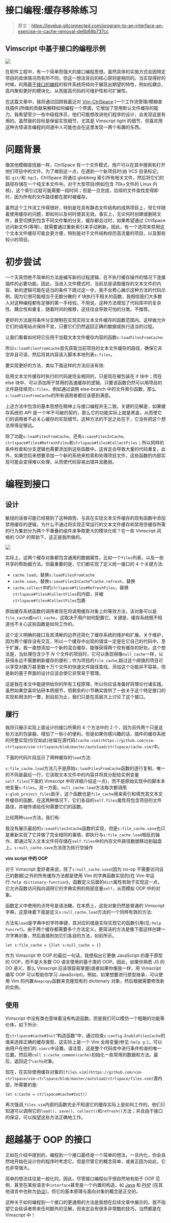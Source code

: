 # 接口编程:缓存移除练习

> 原文：<https://levelup.gitconnected.com/program-to-an-interface-an-exercise-in-cache-removal-de6b68b737cc>

## Vimscript 中基于接口的编程示例

![](img/4655137df98b8460ffe6fce6c4e7da26.png)

在软件工程中，有一个简单而强大的接口编程思想。虽然具体的实施方式会因特定项目的具体情况而有所不同，但这一想法背后的核心原则是相同的。当实现得好的时候，利用[基于接口的编程](https://en.wikipedia.org/wiki/Interface-based_programming)的软件系统将倾向于展现出期望的特性，例如松耦合、高内聚和更好的模块化，从而提高代码的可维护性和可扩展性。

在这篇文章中，我将通过回顾我最近对 [Vim-CtrlSpace](https://github.com/vim-ctrlspace/vim-ctrlspace) (一个工作流管理/模糊查找插件)所做的贡献来解释如何编程一个界面，它增加了禁用默认文件缓存的能力。我希望至少一些中级程序员，他们可能想改进他们程序的设计，会发现这是有用的。虽然我的目标是保留实现细节，尤其是 Vimscript light 的细节，但喜欢用这种古怪语言编程的同道中人可能也会在这里发现一两个有趣的东西。

# 问题背景

像其他模糊查找器一样，CtrlSpace 有一个文件模式，用户可以在其中搜索和打开他们项目中的文件。为了做到这一点，在遇到一个新项目时(由 VCS 目录标记，如`.git/`和`.hg/`)，CtrlSpace 将通过 globbing 索引所有相关文件，然后将它们的路径存储在一个纯文本文件中。对于大型项目(例如包含 70k+文件的 Linux 内核)，这个索引过程可能需要一段时间；但是一旦完成，后续的文件查找变得即时，因为所有的文件路径都在那时被缓存。

虽然这个工作流工作得很好，特别是在具有静态文件结构的成熟项目上，但它伴随着使用缓存的问题，即如何以及何时使其无效。事实上，无论何时创建或删除文件，甚至切换到包含不同文件集的分支，缓存都会过时，如果希望通过 CtrlSpace 访问新文件(等等)，就需要通过重新索引来手动刷新。因此，有一个选项来禁用这个文本文件缓存可能会更方便，特别是对于文件结构经历高流量的项目，以及那些较小的项目。

# 初步尝试

一个天真但绝不简单的方法是编写新的过程逻辑，在不执行缓存操作的情况下连接插件的必要功能。因此，当进入文件模式时，当前总是读取缓存的文本文件的内容，新的逻辑可能在适当的条件下跳过这一步。我不会费心展示这种方法的代码示例，因为它很可能相当于无数分散的 if 块执行不相关的函数，我相信我们大多数人对这种编程都有足够的第一手经验。不用说，这种方法增加了代码库中的复杂性、耦合性和重复，随着时间的推移，这往往会导致可怕的分类。不推荐。

更好的方法是将条件分支限制在实现实际文本文件缓存的函数范围内。这样做允许它们的调用站点保持不变，只要它们仍然返回正确的数据或执行适当的过程。

让我们看看如何将它应用于加载文本文件缓存内容的函数`s:loadFilesFromCache`:

所以`s:loadFilesFromCache`首先获取当前项目的文本文件缓存的路径，确保它非空并且可读，然后将其内容读入脚本本地列表`s:files`。

要实现更好的方法，类似下面这样的方法应该有效:

启用文本文件缓存时执行的代码是完全相同的，只是现在被包装在 if 块中；而在 else 块中，可以添加用于禁用的高速缓存的逻辑。只要该函数仍然可以用项目的文件路径填充`s:files`，例如通过调用 else-branch 中的文件索引函数，那么`s:loadFilesFromCache`的所有调用者都应该感到满意。

上述方法中包含的基本思想在精神上与接口编程并无二致。关键的见解是，如果缓存系统的 API 是一个牢不可破的契约，那么它的功能实际上就是黑盒，从而使它们的调用者不必关心缓存的实现细节。这种方法的不足之处在于，它没有把这个想法带得足够远。

除了功能`s:loadFilesFromCache`，还有`s:saveFilesInCache`、`ctrlspace#files#RefreshFiles`和`ctrlspace#files#CollectFiles`；所以同样的条件检查和分支逻辑也需要添加到这些函数中。这肯定会导致大量的代码重复。此外，如果您后来想要添加一个新的系统来检索和处理项目文件，这些函数的内部实现可能会变得难以处理，从而使代码容易出错并且脆弱。

# 编程到接口

## 设计

敏锐的读者可能已经猜到了这种趋势。与其在实现文本文件缓存的现有函数中添加禁用缓存的逻辑，为什么不通过将实现正常运行的文本文件缓存和禁用空缓存所需的行为集划分为两个不重叠的组件来争取更大的模块化呢？在一些 Vimscript 风格的 OOP 的帮助下，这正是我所做的。

![](img/99186e38020b238cab4102a6c01ffcca.png)

实际上，这两个缓存对象都包含通用的数据属性，比如一个`files`列表，以及一些共享的帮助器方法。但最重要的是，它们都实现了定义统一接口的 4 个关键方法:

* `cache.load`，替换`s:loadFilesFromCache`
* `cache.save`，替换`s:saveFilesInCache`*`cache.refresh`，替换
* `cache.collect`中的`ctrlspace#files#RefreshFiles`，替换`ctrlspace#files#CollectFiles`的内部，并被`ctrlspace#files#CollectFiles`包裹

原始缓存系统函数的调用者现在将调用缓存对象上的等效方法，该对象可以是`file_cache`或`null_cache`，这取决于用户如何配置它。关键是，缓存系统既不知道也不关心这些函数是如何工作的。

这个定义明确的接口及其清晰的边界还简化了缓存系统的维护和扩展。关于维护，因为两个缓存没有交互，所以一个缓存中出现的错误一定是在它自己的代码中。至于扩展，我一直想添加一个新的混合缓存，能够获得两个现有缓存的好处。这个想法是，当处理包含少于 *N* 个文件的项目时，它可以表现得像`null_cache`一样，以获得永远不需要刷新缓存的便利；作为项目的`file_cache`,超过这个阈值的项目可以享受对数万甚至数十万个文件的快速文件路径查找。添加这个功能并不容易，但是新的基于界面的设计应该会使它非常易于管理。

这是我在本文中能提供给你的所有工程原理，所以你应该准备好将理论付诸实践。虽然如果您喜欢钻研本质细节，但剩余的小节确实提供了一些关于这个特定接口的实现和用法的一瞥，到目前为止，我们只是在高层次上讨论了这个接口。

## 履行

我将只展示实现上面设计的接口所需的 4 个方法中的 2 个，因为另外两个只是这些方法的包装器，增加了一些小的便利。但是如果你感兴趣的话，插件的缓存系统的完整实现(仅仅如此)驻留在源代码`[cache.vim](https://github.com/vim-ctrlspace/vim-ctrlspace/blob/master/autoload/ctrlspace/cache.vim)`中。

下面的代码片段显示了两种缓存的`load`方法:

`s:file_cache.load`方法几乎是原始`s:loadFilesFromCache`函数的逐行复制，唯一的不同是最后一行，它读取文本文件中的内容并将其分配给实例变量`self.files`(下面的 Vimscript 中将详细介绍这一点)，而不是原始实现中的脚本本地变量`s:files`。另一方面，`null_cache.load`方法每次都调用`s:glob_project_files`助手，这个函数也是`file_cache`用来索引和填充其文本文件缓存的函数。在这两种情况下，它们各自的`self.files`属性将包含项目的文件路径，并被传递给任何需要它们的函数。

比较两种`save`方法，我们有:

我没有展示最初的`s:saveFilesInCache`函数的实现，但是`s:file_cache.save`也只是重新实现了它并做了完全相同的事情，即执行与`s:file_cache.load`相反的操作，即通过写入文本文件将存储在`self.files`中的内存文件路径数据移动到磁盘上。`s:null_cache.save`方法改为执行空操作

**vim script 中的 OOP**

对于 Vimscript 爱好者来说，除了`s:null_cache.save`(因为 no-op 不需要访问自己的数据)之外的所有缓存方法都是使用 Vim 的字典函数实现的(在 Vim 中运行`:help dictionary-function`)。函数定义后面的`dict`属性有助于实现这一点，它允许函数访问指向调用它的字典实例的局部变量`self`，从而模拟 OOP 中的对象。

函数定义中使用的点符号是语法糖。在本质上，这些对象仍然是普通的 Vimscript 字典，这意味着下面是定义`s:null_cache.load`方法的一个同样有效的方法:

方法名`load`是字典中的字符串键，其对应的值是实际实现它的函数引用(见`:help Funcref`)。由于两个缓存都需要多个方法定义，更简洁的方法是像下面这样创建一次字典对象，然后直接附加它们各自的方法，如前所示。

```
let s:file_cache = {}let s:null_cache = {}
```

作为 Vimscript 中 OOP 的最后一句话，我想指出它更像 JavaScript 的基于原型的 OOP，而不是大多数 OO 语言使用的基于类的 OOP。因此，如果你熟悉 JS 的 OO 语义，那么 Vimscript 应该很容易掌握(或者如果你像我一样，用 Vimscript 编写 OOP 可以帮助你学习 JavaScript)。例如，如果想要进行原型继承，可以使用 Vim 的内置`deepcopy`函数来克隆现有的 dictionary 对象，然后根据需要修改新的实例。

## 使用

Vimscript 中没有类也意味着没有构造函数。但是我们可以模仿一个粗略的功能等价体，如下所示:

在`ctrlspace#cache#Init`“构造函数”中，通过检查`s:config.EnableFilesCache`的值来选择正确的缓存类型，这实际上是一个 Vim 全局变量(参见`:help g:`)，可以由用户在他们的`.vimrc`中设置。请注意，这是整个代码库中进行条件检查的唯一位置。然后用`call s:cache_common(cache)`初始化一些常用的数据和方法。最后，返回这个`cache`对象。

现在，在实际使用缓存对象的`[files.vim](https://github.com/vim-ctrlspace/vim-ctrlspace/blob/master/autoload/ctrlspace/files.vim)`源内部，所需要的是:

```
let s:Cache = ctrlspace#cache#Init()
```

再次强调,`files.vim`内部的函数完全不知道它的缓存实际上是如何工作的。他们只知道可以调用它的`load()`、`save()`、`collect()`和`refresh()`方法；并且由于接口的保证，可以指望这些方法正确地工作。

# 超越基于 OOP 的接口

正如在介绍中提到的，编程到一个接口最终是一个简单的想法，一旦内化，你会自然地开始在设计你的程序时考虑它。但是尽管它的概念简单，或者正因为如此，它也非常强大。

简单的想法往往是一般化的。因此，尽管接口编程似乎很自然地有助于 OOP 范例，甚至在某些语言中`interface`甚至是一个内置的构造，如 [Java](https://docs.oracle.com/javase/tutorial/java/IandI/createinterface.html) 和 [PHP](https://www.php.net/manual/en/language.oop5.interfaces.php) (在其他语言中也称为[协议](https://en.wikipedia.org/wiki/Protocol_(object-oriented_programming)))，但它的基本原理与面向对象的概念是正交的。

这种关于如何编程到一个接口的更通用的方法是我想在后续文章中展示的。我不指望它会给读者带来任何额外的见解，但肯定会有很多非常酷的技巧，当然都是在 Vimscript 中！